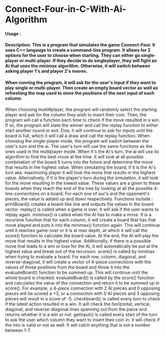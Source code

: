 # Connect-Four-in-C-With-Ai-Algorithm

#### Usage : 

#### Description: This is a program that simulates the game Connect-Four. It uses C++ langauge to create a command-line program. It allows for 2 options for the user to choose when starting. They can either go single-player or multi-player. If they decide to do singleplayer, they will fight an Ai that uses the minimax algorithm. Otherwise, it will switch between asking player 1's and player 2's moves.


#### When running the program, it will ask for the user's input if they want to play single or multi-player. Then create an empty board vector as well as refreshing the map used to store the positions of the next input of each column.
When choosing multi#player, the program will randomly select the starting player and ask for the column they wish to insert their coin. Then, the program will call a function each time to check if the move resulted in a win. If so, the program will state the winner and call the replay function to either start another round or exit. Else, it will continue to ask for inputs until the board is full, which it will call a draw and call the replay function.
When choosing the single-player mode, the program will switch between the user's turn and the ai. The user's turn will use the same functions as the ones used in the mutliplayer mode. When it's the Ai's turn, the ai will use its algorithm to find the best move at the time. It will look at all possible combination of the board 5 turns into the future and determine the move that results in the highest value. When simulating the board, if it is the Ai's turn aka. maximizing player it will look the move that results in the highest value. Alternatively, if it is the player's turn during the simulation, it will look for the move resulting in the lowest value. These values are a given to these boards when they reach the end of the tree by looking at all the possible 4-line-connections on a board. For each one of our's and the opponent's pieces, the value is added up and down respectively.
Functions include :
printBoard() creates a board-like line and outputs the values in the board vector.
replay() is called when a game is over. It will ask if the user wants to replay again.
minimax() is called when the AI has to make a move. It is a recursive function that for each column, it will create a board that has that move played and puts it into the minimax() function again. This will continue until it reaches game-over or it is at max depth, at which it will call the score() function to calculate the board value. At the end, the AI will play the move that results in the highest value. Additionally, if there is a possible move that leads to a win or lose for the AI, it will automatically be put at the highest value and break out of the recursion.
score() is called by minimax when trying to evaluate a board. For each row, column, diagonal, and reverse-diagonal, it will create a vector of 4-piece connections with the values of those positions from the board and throw it into the evaluateBoard() function to be summed up. This will continue until the whole board is checked.
evaluateBoard() is called by the score() function and calculates the value of the connection and return it to be summed up in score(). For example, a 4-piece connection with 2 AI pieces and 0 opposing pieces will be scored a +3, or a connection with 0 AI pieces and 3 opposing pieces will result in a score of -5.
checkboard() is called every turn to check if the latest action resulted in a win. It will check the horizontal, vertical, diagonal, and reverse-diagonal lines spanning out from the piece and returns whether it is a win or not.
getInput() is called every start of the turn to ask the user which column they want to insert their coin in. It will check if the into is valid or not as well. It will catch anything that is not a number between 1-7.
